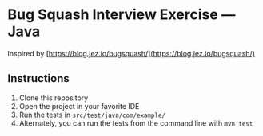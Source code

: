 # Bug Squash Interview Exercise — Java
Inspired by [https://blog.jez.io/bugsquash/](https://blog.jez.io/bugsquash/)

## Instructions
1. Clone this repository
2. Open the project in your favorite IDE
3. Run the tests in `src/test/java/com/example/`
4. Alternately, you can run the tests from the command line with `mvn test`